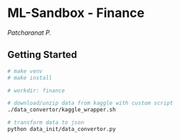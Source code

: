 # ML-Sandbox - Finance

*Patcharanat P.*

## Getting Started
```bash
# make venv
# make install

# workdir: finance

# download/unzip data from kaggle with custom script
./data_convertor/kaggle_wrapper.sh

# transform data to json
python data_init/data_convertor.py
```